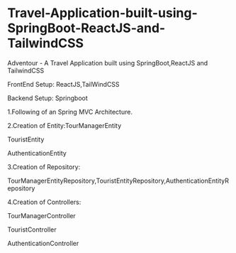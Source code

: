 # Travel-Application-built-using-SpringBoot-ReactJS-and-TailwindCSS
Adventour - A Travel Application built using SpringBoot,ReactJS and TailwindCSS

FrontEnd Setup: ReactJS,TailWindCSS

Backend Setup: Springboot 

1.Following of an Spring MVC Architecture.

2.Creation of Entity:TourManagerEntity

TouristEntity

AuthenticationEntity

3.Creation of Repository:

TourManagerEntityRepository,TouristEntityRepository,AuthenticationEntityRepository

4.Creation of Controllers:

TourManagerController

TouristController

AuthenticationController
